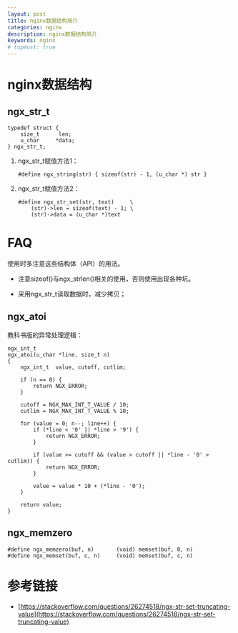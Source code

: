 ```yaml
---
layout: post
title: nginx数据结构简介
categories: nginx
description: nginx数据结构简介
keywords: nginx
# topmost: true
---
```


# nginx数据结构

## ngx_str_t

```
typedef struct {
    size_t      len;
    u_char     *data;
} ngx_str_t;
```


1. ngx_str_t赋值方法1：
    ```
    #define ngx_string(str) { sizeof(str) - 1, (u_char *) str }
    ```

1. ngx_str_t赋值方法2：

    ```
    #define ngx_str_set(str, text)     \
        (str)->len = sizeof(text) - 1; \
        (str)->data = (u_char *)text
    ```



# FAQ

使用时多注意这些结构体（API）的用法。

* 注意sizeof()与ngx_strlen()相关的使用，否则使用出现各种坑。

* 采用ngx_str_t读取数据时，减少拷贝；

## ngx_atoi

教科书版的异常处理逻辑：
```
ngx_int_t
ngx_atoi(u_char *line, size_t n)
{
    ngx_int_t  value, cutoff, cutlim;

    if (n == 0) {
        return NGX_ERROR;
    }

    cutoff = NGX_MAX_INT_T_VALUE / 10;
    cutlim = NGX_MAX_INT_T_VALUE % 10;

    for (value = 0; n--; line++) {
        if (*line < '0' || *line > '9') {
            return NGX_ERROR;
        }

        if (value >= cutoff && (value > cutoff || *line - '0' > cutlim)) {
            return NGX_ERROR;
        }

        value = value * 10 + (*line - '0');
    }

    return value;
}
```

## ngx_memzero

```
#define ngx_memzero(buf, n)       (void) memset(buf, 0, n)
#define ngx_memset(buf, c, n)     (void) memset(buf, c, n)
```

# 参考链接

- [https://stackoverflow.com/questions/26274518/ngx-str-set-truncating-value](https://stackoverflow.com/questions/26274518/ngx-str-set-truncating-value)